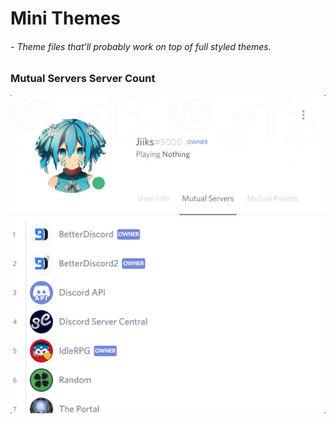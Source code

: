 # Mini Themes
###### - Theme files that'll probably work on top of full styled themes.


### Mutual Servers Server Count

![alt text](https://raw.githubusercontent.com/mrmaple240/theme-preview-images/master/Discord_2017-04-27_21-49-10.png "Mutual Servers Server count preview")

